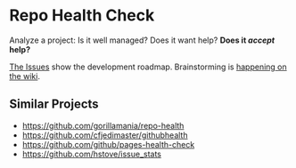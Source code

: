 # Repo Health Check

Analyze a project: Is it well managed? Does it want help? **Does it _accept_
help?**

[The Issues](https://github.com/dogweather/repo-health-check/issues) show the
development roadmap. Brainstorming is [happening on the
wiki](https://github.com/dogweather/ducking-octo-dangerzone/wiki).


## Similar Projects

* https://github.com/gorillamania/repo-health
* https://github.com/cfjedimaster/githubhealth
* https://github.com/github/pages-health-check
* https://github.com/hstove/issue_stats
